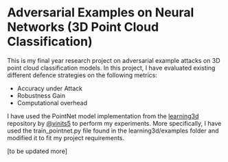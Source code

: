 # Adversarial Examples on Neural Networks (3D Point Cloud Classification)

This is my final year research project on adversarial example attacks on 3D point cloud classification models. 
In this project, I have evaluated existing different defence strategies on the following metrics:
- Accuracy under Attack
- Robustness Gain
- Computational overhead

I have used the PointNet model implementation from the [learning3d](https://github.com/vinits5/learning3d) repository by [@vinits5](https://github.com/vinits5) to perform my experiments. More specifically, I have used the train_pointnet.py file found in the learning3d/examples folder and modified it to fit my project requirements.

[to be updated more]
